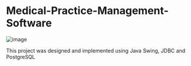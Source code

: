 # Medical-Practice-Management-Software
![image](https://user-images.githubusercontent.com/83359499/130363815-a38654b1-fa81-4c8b-a3ca-c3818fb45f8c.png)



This project was designed and implemented using Java Swing, JDBC and PostgreSQL
